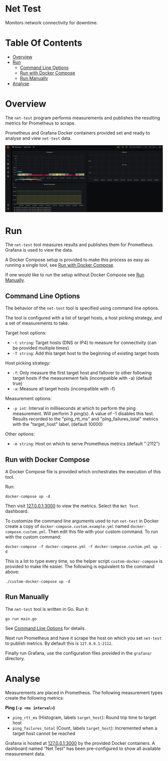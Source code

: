 # Net Test
Monitors network connectivity for downtime.

# Table Of Contents
- [Overview](#overview)
- [Run](#run)
  - [Command Line Options](#command-line-options)
  - [Run with Docker Compose](#run-with-docker-compose)
  - [Run Manually](#run-manually)
- [Analyse](#analyse)

# Overview
The `net-test` program performs measurements and publishes the resulting metrics for Prometheus to scrape.

Prometheus and Grafana Docker containers provided set and ready to analyse and view `net-test` data.

![Grafana dashboard showing histogram of round trip time](./screenshot.png)

# Run
The `net-test` tool measures results and publishes them for Prometheus. Grafana is used to view the data.

A Docker Compose setup is provided to make this process as easy as running a single tool, see [Run with Docker Compose](#run-with-docker-compose).

If one would like to run the setup without Docker Compose see [Run Manually](#run-manually).

## Command Line Options
The behavior of the `net-test` tool is specified using command line options. 

The tool is configured with a list of target hosts, a host picking strategy, and a set of measurements to take.

Target host options:

- `-t string`: Target hosts (DNS or IP4) to measure for connectivity (can be provided multiple times)
- `-T string`: Add this target host to the beginning of existing target hosts

Host picking strategy:

- `-f`: Only measure the first target host and fallover to other following target hosts if the measurement fails (incompatible with -a) (default true)
- `-a`: Measure all target hosts (incompatible with -f)

Measurement options:

- `-p int`: Interval in milliseconds at which to perform the ping measurement. Will perform 3 ping(s). A value of -1 disables this test. Results recorded to the "ping_rtt_ms" and "ping_failures_total" metrics with the "target_host" label. (default 10000)

Other options:

- `-m string`: Host on which to serve Prometheus metrics (default ":2112")

## Run with Docker Compose
A Docker Compose file is provided which orchestrates the execution of this tool.

Run:

```
docker-compose up -d
```

Then visit [127.0.0.1:3000](http://127.0.0.1:3000) to view the metrics. Select the `Net Test` dashboard.

To customize the command line arguments used to run `net-test` in Docker create a copy of `docker-compose.custom.example.yml` named `docker-compose.custom.yml`. Then edit this file with your custom command. To run with the custom command:

```
docker-compose -f docker-compose.yml -f docker-compose.custom.yml up -d
```

This is a lot to type every time, so the helper script `custom-docker-compose` is provided to make life easier. The following is equivalent to the command above:

```
./custom-docker-compose up -d
```

## Run Manually
The `net-test` tool is written in Go. Run it:

```
go run main.go
```

See [Command Line Options](#command-line-options) for details.

Next run Prometheus and have it scrape the host on which you set `net-test` to publish metrics. By default this is `127.0.0.1:2112`.

Finally run Grafana, use the configuration files provided in the `grafana/` directory.

# Analyse
Measurements are placed in Prometheus. The following measurement types create the following metrics:

**Ping (`-p <ms interval>`)**  
- `ping_rtt_ms` (Histogram, labels `target_host`): Round trip time to target host
- `ping_failures_total` (Count, labels `target_host`): Incremented when a target host cannot be reached

Grafana is hosted at [127.0.0.1:3000](http://127.0.0.1:3000) by the provided Docker containers. A dashboard named "Net Test" has been pre-configured to show all available measurement data.
